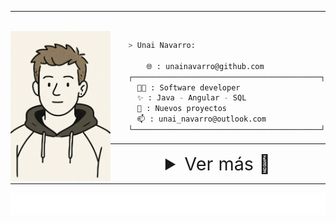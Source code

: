 <hr>
<br>

<img align="left" src="./img/avatar.png" height="240">

<div  style="min-width:650px; max-width:650px;">

```bash
    > Unai Navarro:

        🌐 : unainavarro@github.com
    ┌──────────────────────────────────────────┐
      🧑‍💻 : Software developer
      ✨ : Java - Angular - SQL
      🔭 : Nuevos proyectos
      📫 : unai_navarro@outlook.com
    └──────────────────────────────────────────┘
```

</div>

---

<div align="center">
<details markdown='1'> 
<summary style="font-size:1.8rem">Ver más 👀</summary>

<div align="left">

## Sobre mí

Comencé en el mundo de la informática estudiando un grado en Administración de Sistemas en Red. Entre todos los temas que se abordaban, descubrí que la programación era lo que más me apasionaba. Esto me llevó a continuar mi formación con un grado en Desarrollo de Aplicaciones Web (DAW).

Al finalizar mis estudios, en plena pandemia, tuve la suerte de encontrar trabajo, aunque no estuvo relacionado con lo que había estudiado. Aun así, nunca dejé de lado la programación.

Actualmente, sigo formándome por mi cuenta y estoy en búsqueda activa de una oportunidad profesional dentro del sector tecnológico. Mi objetivo es seguir creciendo como desarrollador y aportar valor con lo que sé... y con todo lo que aún me queda por aprender.

<!-- ## Estadísticas

<table>
  <tr>
    <td>
      <img src="https://github-readme-stats.vercel.app/api?username=unainavarro&show_icons=true&locale=es&bg_color=30,9f8c54,807321&title_color=000&text_color=fff&&icon_color=000&layout=compact" alt="Github Stats" width="400"/>
    </td>
    <td>
      &nbsp;
    </td>
    <td>
      <img src="https://github-readme-stats.vercel.app/api/top-langs/?username=unainavarro&show_icons=true&locale=es&bg_color=30,9f8c54,807321&title_color=000&text_color=fff&&icon_color=000&layout=compact" alt="Top Langs" width="353"/>
    </td>
  </tr>
</table> -->

<!-- ![Github Stats](https://github-readme-stats.vercel.app/api?username=unainavarro&show_icons=true&locale=es&bg_color=30,9f8c54,807321&title_color=000&text_color=fff&&icon_color=000) -->
<!-- ![Top Langs](https://github-readme-stats.vercel.app/api/top-langs/?username=unainavarro&show_icons=true&locale=es&bg_color=30,9f8c54,807321&title_color=000&text_color=fff&&icon_color=000&layout=compact) -->

## Proyectos

<table style="width:100%">
<tr>
<td>
<a title="Code-Path" href="https://code-path.netlify.app/" target="_blank">
<img src="img/proyectos/code-path.png" width= 250 alt="Apuntes de programación">
</a>
</td>
<td>
<a title="Front-Hub" href="https://front-hub.netlify.app/" target="_blank">
<img src="img/proyectos/front-hub.png" width= 250 alt="Componentes front-end">
</a>
</td>
<td>
<a title="JS-Challenges" href="https://js-challenges-u.netlify.app/" target="_blank">
<img src="img/proyectos/js-challenges.png" width= 250 alt="Retos de JS">
</a>
</td>
</tr>
</table>

## Tecnologías

<table style="width:100%;" >
<tr>
<td style="border-right: 2px solid gray;">
<h3>Back-End</h3>
<img src="./img/logos/java.svg" alt="" width="37">
<img src="./img/logos/spring.svg" alt="" width="30">
<img src="./img/logos/sql.svg" alt="" width="35">
</td>

<td style="border-right: 2px solid gray;">
<h3>Front-End</h3>
<img src="./img/logos/html.svg" alt="" width="35">
<img src="./img/logos/css.svg" alt="" width="35">
<img src="./img/logos/tailwind.svg" alt="" width="35">
<img src="./img/logos/bootstrap.svg" alt="" width="35">
<img src="./img/logos/js.svg" alt="" width="35">
<img src="./img/logos/ts.svg" alt="" width="35">
<img src="./img/logos/angular.svg" alt="" width="35">
</td>

<td>
<h3>Tools</h3>
<img src="./img/logos/linux.svg" alt="" width="35">
<img src="./img/logos/bash.svg" alt="" width="35">
<img src="./img/logos/git.svg" alt="" width="35">
<img src="./img/logos/intellij.svg" alt="" width="35">
<img src="./img/logos/vscode.svg" alt="" width="35">
</td>

</tr>
</table>

<div align="center">
<img src="./img/mona-whisper.gif" alt="mona-whisper" width="65"> 
</div>

</div>

---

</details>

---

<p align="center">
  <img src="./img/wave.svg"/>
</p>
